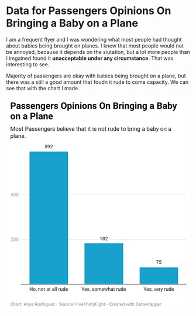 # Data for Passengers Opinions On Bringing a Baby on a Plane

I am a frequent flyer and I was wondering what most people had thought about babies being brought on planes. I knew that most people would not be annoyed, because it depends on the siutation, but a lot more people than I imgained found it **unacceptable under any circumstance**. That was interesting to see.

Majority of passengers are okay with babies being brought on a plane, but there was a still a good amount that foudn it rude to come capacity. We can see that with the chart I made.

![This is a data wrapper chart](rfpBj-passengers-opinions-on-bringing-a-baby-on-a-plane.png)
